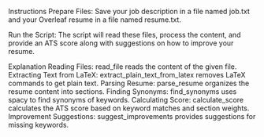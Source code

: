 Instructions
Prepare Files: Save your job description in a file named job.txt and your Overleaf resume in a file named resume.txt.

Run the Script: The script will read these files, process the content, and provide an ATS score along with suggestions on how to improve your resume.

Explanation
Reading Files: read_file reads the content of the given file.
Extracting Text from LaTeX: extract_plain_text_from_latex removes LaTeX commands to get plain text.
Parsing Resume: parse_resume organizes the resume content into sections.
Finding Synonyms: find_synonyms uses spacy to find synonyms of keywords.
Calculating Score: calculate_score calculates the ATS score based on keyword matches and section weights.
Improvement Suggestions: suggest_improvements provides suggestions for missing keywords.
